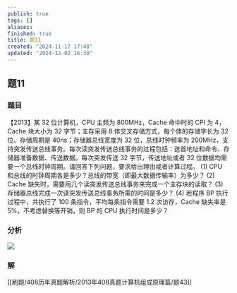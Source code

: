 ```yaml
---
publish: true
tags: []
aliases: 
finished: true
title: 题11
created: "2024-11-17 17:48"
updated: "2024-12-02 16:30"
---
```

## 题11
### 题目
【2013】某 32 位计算机，CPU 主频为 800MHz，Cache 命中时的 CPI 为 4，Cache 块大小为 32 字节；主存采用 8 体交叉存储方式，每个体的存储字长为 32 位、存储周期是 40ns；存储器总线宽度为 32 位，总线时钟频率为 200MHz，支持突发传送总线事务。每次读突发传送总线事务的过程包括：送首地址和命令、存储器准备数据、传送数据。每次突发传送 32 字节，传送地址或者 32 位数据均需要一个总线时钟周期。请回答下列问题，要求给出理由或者计算过程。
(1) CPU 和总线的时钟周期各是多少？总线的带宽（即最大数据传输率）为多少？
(2) Cache 缺失时，需要用几个读突发传送总线事务来完成一个主存块的读取？
(3) 存储器总线完成一次读突发传送总线事务所需的时间是多少？
(4) 若程序 BP 执行过程中，共执行了 100 条指令，平均每条指令需要 1.2 次访存，Cache 缺失率是 5%，不考虑替换等开销，则 BP 的 CPU 执行时间是多少？
### 分析
![](https://img.hwenyi.tech/202412030049800.webp)
### 解
[[刷题/408历年真题解析/2013年408真题计算机组成原理篇/题43]]